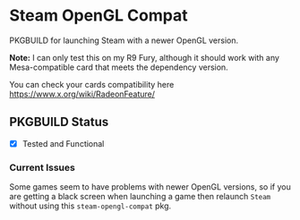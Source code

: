# Steam OpenGL Compat
PKGBUILD for launching Steam with a newer OpenGL version.  

**Note:** I can only test this on my R9 Fury, although it should work with any Mesa-compatible card that meets the dependency version.  

You can check your cards compatibility here https://www.x.org/wiki/RadeonFeature/

## PKGBUILD Status  
- [x] Tested and Functional

### Current Issues
Some games seem to have problems with newer OpenGL versions, so if you are getting a black screen when launching a game then relaunch `Steam` without using this `steam-opengl-compat` pkg.
